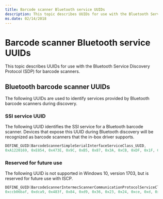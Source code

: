 ```yaml
---
title: Barcode scanner Bluetooth service UUIDs
description: This topic describes UUIDs for use with the Bluetooth Service Discovery Protocol (SDP) for barcode scanners.
ms.date: 02/14/2018
---
```


# Barcode scanner Bluetooth service UUIDs

This topic describes UUIDs for use with the Bluetooth Service Discovery Protocol (SDP) for barcode scanners.

## Bluetooth barcode scanner UUIDs

The following UUIDs are used to identify services provided by Bluetooth barcode scanners during discovery.

### SSI service UUID

The following UUID identifies the SSI service for a Bluetooth barcode scanner. Devices that expose this UUID during Bluetooth discovery will be recognized as barcode scanners that the in-box driver supports.

```cpp
DEFINE_GUID(BarcodeScannerSimpleSerialInterfaceServiceClass_UUID, 
0xA1220169, 0xE854, 0x473E, 0x9C, 0xB5, 0x87, 0x3A, 0xCB, 0xDF, 0x1F, 0x13)
```

### Reserved for future use

The following UUID is not supported in Windows 10, version 1703, but is reserved for future use with ISCP.

```cpp
DEFINE_GUID(BarcodeScannerIntermecScannerCommunicationProtocolServiceClass_UUID, 
0xccb06baf, 0xdca9, 0x483f, 0x84, 0xd9, 0x36, 0x23, 0x24, 0xce, 0xd, 0x97)
```





